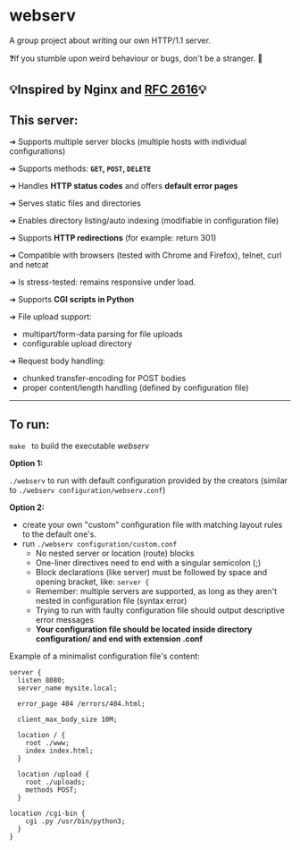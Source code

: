 # webserv
A group project about writing our own HTTP/1.1 server.

❓If you stumble upon weird behaviour or bugs, don't be a stranger. 🦫

💡Inspired by Nginx and [RFC 2616](https://www.rfc-editor.org/rfc/rfc2616 )💡
--------------------------
This server:
--------------------------

   ➔ Supports multiple server blocks (multiple hosts with individual configurations)
   
   ➔ Supports methods: **``GET``, ``POST``, ``DELETE``** 
   
   ➔ Handles **HTTP status codes** and offers **default error pages**
   
   ➔ Serves static files and directories
   
   ➔ Enables directory listing/auto indexing (modifiable in configuration file)

   ➔ Supports **HTTP redirections** (for example: return 301)

   ➔ Compatible with browsers (tested with Chrome and Firefox), telnet, curl and netcat

   ➔ Is stress-tested: remains responsive under load.

   ➔ Supports **CGI scripts in Python**

   ➔ File upload support:
   
  - multipart/form-data parsing for file uploads
  - configurable upload directory

   ➔ Request body handling: 
   
  - chunked transfer-encoding for POST bodies
  - proper content/length handling (defined by configuration file)

--------------------------
To run:
--------------------------
``make `` to build the executable _webserv_

**Option 1:**

``./webserv`` to run with default configuration provided by the creators (similar to ``./webserv configuration/webserv.conf``)

**Option 2:**

- create your own "custom" configuration file with matching layout rules to the default one's.
- run ``./webserv configuration/custom.conf`` 
  -  No nested server or location (route) blocks
  -  One-liner directives need to end with a singular semicolon (;)
  -  Block declarations (like server) must be followed by space and opening bracket, like: ``server {``
  -  Remember: multiple servers are supported, as long as they aren't nested in configuration file (syntax error)
  -  Trying to run with faulty configuration file should output descriptive error messages
  -  **Your configuration file should be located inside directory configuration/ and end with extension .conf**
 
Example of a minimalist configuration file's content:

    server {
      listen 8080;
      server_name mysite.local;

      error_page 404 /errors/404.html;

      client_max_body_size 10M;

      location / {
        root ./www;
        index index.html;
      }

      location /upload {
        root ./uploads;
        methods POST;
      }

    location /cgi-bin {
        cgi .py /usr/bin/python3;
      }
    }

